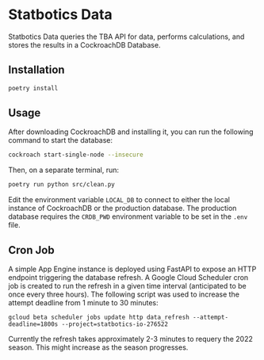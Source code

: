# Statbotics Data

Statbotics Data queries the TBA API for data, performs calculations, and stores the results in a CockroachDB Database.

## Installation

```bash
poetry install
```

## Usage

After downloading CockroachDB and installing it, you can run the following command to start the database:

```bash
cockroach start-single-node --insecure
```

Then, on a separate terminal, run:

```bash
poetry run python src/clean.py
```

Edit the environment variable `LOCAL_DB` to connect to either the local instance of CockroachDB or the production database. The production database requires the `CRDB_PWD` environment variable to be set in the `.env` file.

## Cron Job

A simple App Engine instance is deployed using FastAPI to expose an HTTP endpoint triggering the database refresh. A Google Cloud Scheduler cron job is created to run the refresh in a given time interval (anticipated to be once every three hours). The following script was used to increase the attempt deadline from 1 minute to 30 minutes:

```
gcloud beta scheduler jobs update http data_refresh --attempt-deadline=1800s --project=statbotics-io-276522
```

Currently the refresh takes approximately 2-3 minutes to requery the 2022 season. This might increase as the season progresses.
